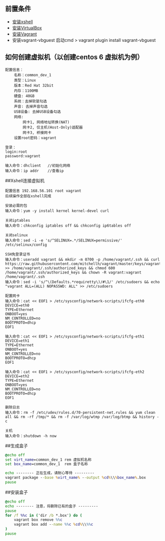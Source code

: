 ## 前置条件
- [安装xshell](http://www.netsarang.com/download/down_xsh.html)
- [安装VirtualBox](https://www.virtualbox.org/wiki/Downloads)
- [安装Vagrant](https://www.vagrantup.com/downloads.html)
- 安装vagrant-vbguest 启动cmd > vagrant plugin install vagrant-vbguest
    
    
    
    
## 如何创建虚拟机（以创建centos 6 虚拟机为例）
```
配置信息：
    名称：common_dev_1
    类型：Linux
    版本：Red Hat 32bit
    内存：1100MB
    硬盘: 40GB
    系统：去掉软驱勾选
    声音: 去掉声音勾选
    USB设备: 去掉USB设备勾选
    网络:
        网卡1, 网络地址转换(NAT)
        网卡2, 仅主机(Host-Only)适配器
        网卡3, 桥接网卡
    设置root密码：vagrant

登录：
login:root
password:vagrant

输入命令：dhclient   //初始化网络
输入命令：ip addr    //查看ip
```




##Xshell连接虚拟机
```
配置信息 192.168.56.101 root vagrant
后续操作全部在xshell完成

安装必需的包
输入命令：yum -y install kernel kernel-devel curl

关闭iptables
输入命令：chkconfig iptables off && chkconfig ip6tables off

关闭selinux
输入命令：sed -i -e 's/^SELINUX=.*/SELINUX=permissive/' /etc/selinux/config

SSH免登录证书
输入命令：useradd vagrant && mkdir -m 0700 -p /home/vagrant/.ssh && curl https://raw.githubusercontent.com/mitchellh/vagrant/master/keys/vagrant.pub >> /home/vagrant/.ssh/authorized_keys && chmod 600 /home/vagrant/.ssh/authorized_keys && chown -R vagrant:vagrant /home/vagrant/.ssh
输入命令：sed -i 's/^\(Defaults.*requiretty\)/#\1/' /etc/sudoers && echo "vagrant ALL=(ALL) NOPASSWD: ALL" >> /etc/sudoers

配置网卡
输入命令：cat << EOF1 > /etc/sysconfig/network-scripts/ifcfg-eth0
DEVICE=eth0
TYPE=Ethernet
ONBOOT=yes
NM_CONTROLLED=no
BOOTPROTO=dhcp
EOF1

输入命令：cat << EOF1 > /etc/sysconfig/network-scripts/ifcfg-eth1
DEVICE=eth1
TYPE=Ethernet
ONBOOT=yes
NM_CONTROLLED=no
BOOTPROTO=dhcp
EOF1

输入命令：cat << EOF1 > /etc/sysconfig/network-scripts/ifcfg-eth2
DEVICE=eth2
TYPE=Ethernet
ONBOOT=yes
NM_CONTROLLED=no
BOOTPROTO=dhcp
EOF1

删除日志
输入命令：rm -f /etc/udev/rules.d/70-persistent-net.rules && yum clean all && rm -rf /tmp/* && rm -f /var/log/wtmp /var/log/btmp && history -c

关机
输入命令：shutdown -h now
```




##生成盒子
```bat
@echo off
set virt_name=common_dev_1 rem 虚拟机名称
set box_name=common_dev_1  rem 盒子名称

echo -------- 正在生成，请耐心等待 ---------
vagrant package --base %virt_name% --output %cd%\\%box_name%.box
pause
```




##安装盒子
```bat
@echo off
echo -------- 注意，将删除已有的盒子 ---------
pause
for /f %%c in ('dir /b *.box') do (
    vagrant box remove %%c
    vagrant box add --name %%c %cd%\\%%c
)
pause
```













